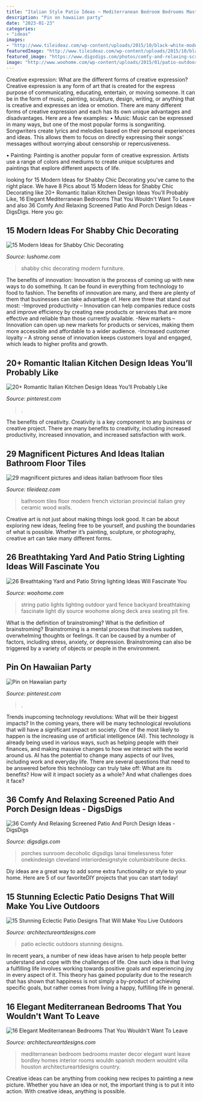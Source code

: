 ```yaml
---
title: "Italian Style Patio Ideas ~ Mediterranean Bedroom Bedrooms Master Decor Elegant Want Leave Bordley Homes Interior Rooms Wouldn Spanish Modern Wouldnt Villa Houston Architectureartdesigns Country"
description: "Pin on hawaiian party"
date: "2023-01-23"
categories:
- "ideas"
images:
- "http://www.tileideaz.com/wp-content/uploads/2015/10/black-white-modern-bathroom-with-french-provincial-victorian-style-ceramic-bathroom-floor-tiles-wa-and-grey-wood-plank-walls-with-teardrop-pendant-lights.jpg"
featuredImage: "http://www.tileideaz.com/wp-content/uploads/2015/10/black-white-modern-bathroom-with-french-provincial-victorian-style-ceramic-bathroom-floor-tiles-wa-and-grey-wood-plank-walls-with-teardrop-pendant-lights.jpg"
featured_image: "https://www.digsdigs.com/photos/comfy-and-relaxing-screened-patio-design-ideas-30-554x737.jpg"
image: "http://www.woohome.com/wp-content/uploads/2015/01/patio-outdoor-string-lights-woohome-14.jpg"
---
```



Creative expression: What are the different forms of creative expression?
Creative expression is any form of art that is created for the express purpose of communicating, educating, entertain, or moving someone. It can be in the form of music, painting, sculpture, design, writing, or anything that is creative and expresses an idea or emotion. There are many different forms of creative expression and each has its own unique advantages and disadvantages. Here are a few examples: 
• Music: Music can be expressed in many ways, but one of the most popular forms is songwriting. Songwriters create lyrics and melodies based on their personal experiences and ideas. This allows them to focus on directly expressing their songs’ messages without worrying about censorship or repercusiveness. 

• Painting: Painting is another popular form of creative expression. Artists use a range of colors and mediums to create unique sculptures and paintings that explore different aspects of life.

	

		
looking for 15 Modern Ideas for Shabby Chic Decorating you've came to the right place. We have 8 Pics about 15 Modern Ideas for Shabby Chic Decorating like 20+ Romantic Italian Kitchen Design Ideas You’ll Probably Like, 16 Elegant Mediterranean Bedrooms That You Wouldn&#039;t Want To Leave and also 36 Comfy And Relaxing Screened Patio And Porch Design Ideas - DigsDigs. Here you go:
		
    
## 15 Modern Ideas For Shabby Chic Decorating

<img loading=lazy src="https://www.lushome.com/wp-content/uploads/2015/01/shabby-chic-decorating-ideas-8.jpg" onerror="this.onerror=null;this.src='https://tse1.mm.bing.net/th?id=OIP.fdHpH_uEP8IGWXmJ3LRXHwAAAA&amp;pid=15.1';" alt="15 Modern Ideas for Shabby Chic Decorating">

_Source: lushome.com_

>shabby chic decorating modern furniture. 

	

The benefits of innovation:
Innovation is the process of coming up with new ways to do something. It can be found in everything from technology to food to fashion. The benefits of innovation are many, and there are plenty of them that businesses can take advantage of. Here are three that stand out most: 
-Improved productivity – Innovation can help companies reduce costs and improve efficiency by creating new products or services that are more effective and reliable than those currently available.
-New markets – Innovation can open up new markets for products or services, making them more accessible and affordable to a wider audience.
-Increased customer loyalty – A strong sense of innovation keeps customers loyal and engaged, which leads to higher profits and growth.

    
## 20+ Romantic Italian Kitchen Design Ideas You’ll Probably Like

<img loading=lazy src="https://i.pinimg.com/736x/11/c2/22/11c2229ee59e5613a9a44556a80c8bb9.jpg" onerror="this.onerror=null;this.src='https://tse4.mm.bing.net/th?id=OIP.CLnB2cDOz-Al_CDa8ay7igHaLH&amp;pid=15.1';" alt="20+ Romantic Italian Kitchen Design Ideas You’ll Probably Like">

_Source: pinterest.com_

>. 

	

The benefits of creativity.
Creativity is a key component to any business or creative project. There are many benefits to creativity, including increased productivity, increased innovation, and increased satisfaction with work.

    
## 29 Magnificent Pictures And Ideas Italian Bathroom Floor Tiles

<img loading=lazy src="http://www.tileideaz.com/wp-content/uploads/2015/10/black-white-modern-bathroom-with-french-provincial-victorian-style-ceramic-bathroom-floor-tiles-wa-and-grey-wood-plank-walls-with-teardrop-pendant-lights.jpg" onerror="this.onerror=null;this.src='https://tse1.mm.bing.net/th?id=OIP.APvng3k_izlhAkh-H5NBzgHaKF&amp;pid=15.1';" alt="29 magnificent pictures and ideas italian bathroom floor tiles">

_Source: tileideaz.com_

>bathroom tiles floor modern french victorian provincial italian grey ceramic wood walls. 

	

Creative art is not just about making things look good. It can be about exploring new ideas, feeling free to be yourself, and pushing the boundaries of what is possible. Whether it’s painting, sculpture, or photography, creative art can take many different forms.

    
## 26 Breathtaking Yard And Patio String Lighting Ideas Will Fascinate You

<img loading=lazy src="http://www.woohome.com/wp-content/uploads/2015/01/patio-outdoor-string-lights-woohome-14.jpg" onerror="this.onerror=null;this.src='https://tse4.mm.bing.net/th?id=OIP.j4RPmr2sRLGtJkYN9F7SZgHaJ4&amp;pid=15.1';" alt="26 Breathtaking Yard and Patio String lighting Ideas Will Fascinate You">

_Source: woohome.com_

>string patio lights lighting outdoor yard fence backyard breathtaking fascinate light diy source woohome along deck area seating pit fire. 

	

What is the definition of brainstroming?
What is the definition of brainstroming? Brainstroming is a mental process that involves sudden, overwhelming thoughts or feelings. It can be caused by a number of factors, including stress, anxiety, or depression. Brainstroming can also be triggered by a variety of objects or people in the environment.

    
## Pin On Hawaiian Party

<img loading=lazy src="https://i.pinimg.com/736x/d3/3d/a0/d33da0f4e50d85721a1697ffe65f784b.jpg" onerror="this.onerror=null;this.src='https://tse2.mm.bing.net/th?id=OIP.0kfyyokmUcfLLAljMx-TggHaJ3&amp;pid=15.1';" alt="Pin on Hawaiian party">

_Source: pinterest.com_

>. 

	

Trends inupcoming technology revolutions: What will be their biggest impacts?
In the coming years, there will be many technological revolutions that will have a significant impact on society. One of the most likely to happen is the increasing use of artificial intelligence (AI). This technology is already being used in various ways, such as helping people with their finances, and making massive changes to how we interact with the world around us. AI has the potential to change many aspects of our lives, including work and everyday life. There are several questions that need to be answered before this technology can truly take off: What are its benefits? How will it impact society as a whole? And what challenges does it face?

    
## 36 Comfy And Relaxing Screened Patio And Porch Design Ideas - DigsDigs

<img loading=lazy src="https://www.digsdigs.com/photos/comfy-and-relaxing-screened-patio-design-ideas-30-554x737.jpg" onerror="this.onerror=null;this.src='https://tse4.mm.bing.net/th?id=OIP.j6HBl8d2bTR50mg9fNBhnAHaJ2&amp;pid=15.1';" alt="36 Comfy And Relaxing Screened Patio And Porch Design Ideas - DigsDigs">

_Source: digsdigs.com_

>porches sunroom decoholic digsdigs lanai timelessness foter onekindesign cleveland interiordesignstyle columbiatribune decks. 

	

Diy ideas are a great way to add some extra functionality or style to your home. Here are 5 of our favoriteDIY projects that you can start today!

    
## 15 Stunning Eclectic Patio Designs That Will Make You Live Outdoors

<img loading=lazy src="https://www.architectureartdesigns.com/wp-content/uploads/2016/12/15-Stunning-Eclectic-Patio-Designs-That-Will-Make-You-Live-Outdoors-2-630x945.jpg" onerror="this.onerror=null;this.src='https://tse4.mm.bing.net/th?id=OIP.whr-WxHRC--xpp-YyIg9pgHaLH&amp;pid=15.1';" alt="15 Stunning Eclectic Patio Designs That Will Make You Live Outdoors">

_Source: architectureartdesigns.com_

>patio eclectic outdoors stunning designs. 

	

In recent years, a number of new ideas have arisen to help people better understand and cope with the challenges of life. One such idea is that living a fulfilling life involves working towards positive goals and experiencing joy in every aspect of it. This theory has gained popularity due to the research that has shown that happiness is not simply a by-product of achieving specific goals, but rather comes from living a happy, fulfilling life in general.

    
## 16 Elegant Mediterranean Bedrooms That You Wouldn&#039;t Want To Leave

<img loading=lazy src="https://www.architectureartdesigns.com/wp-content/uploads/2015/07/16-Elegant-Mediterranean-Bedrooms-That-You-Wouldnt-Want-To-Leave-16.jpg" onerror="this.onerror=null;this.src='https://tse3.mm.bing.net/th?id=OIP.MiRBcNr7QuPFtTrmB5kdsAHaGm&amp;pid=15.1';" alt="16 Elegant Mediterranean Bedrooms That You Wouldn&#039;t Want To Leave">

_Source: architectureartdesigns.com_

>mediterranean bedroom bedrooms master decor elegant want leave bordley homes interior rooms wouldn spanish modern wouldnt villa houston architectureartdesigns country. 

	

Creative ideas can be anything from cooking new recipes to painting a new picture. Whether you have an idea or not, the important thing is to put it into action. With creative ideas, anything is possible.

